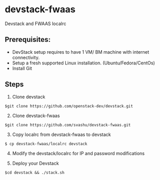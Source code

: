 devstack-fwaas
==============
Devstack and FWAAS localrc

Prerequisites:
--------------
- DevStack setup requires to have 1 VM/ BM machine with internet connectivity.
- Setup a fresh supported Linux installation. (Ubuntu/Fedora/CentOs)
- Install Git

Steps
-----
1. Clone devstack
```
$git clone https://github.com/openstack-dev/devstack.git
```

2. Clone devstack-fwaas
```
$git clone https://github.com/svashu/devstack-fwaas.git
```

3. Copy localrc from devstack-fwaas to devstack
```
$ cp devstack-fwaas/localrc devstack

```

4. Modify the devstack/localrc for IP and password modifications

5. Deploy your Devstack

```
$cd devstack && ./stack.sh
```
